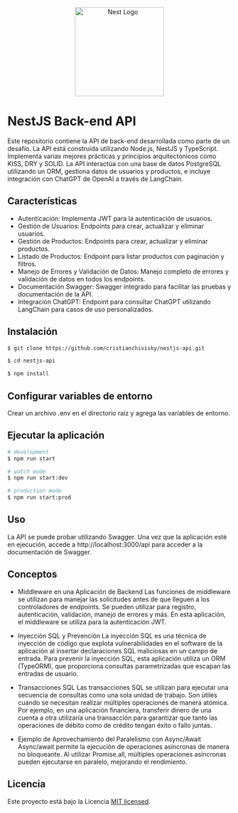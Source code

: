 <p align="center">
  <a href="http://nestjs.com/" target="blank"><img src="https://nestjs.com/img/logo-small.svg" width="200" alt="Nest Logo" /></a>
</p>

[circleci-image]: https://img.shields.io/circleci/build/github/nestjs/nest/master?token=abc123def456
[circleci-url]: https://circleci.com/gh/nestjs/nest

# NestJS Back-end API

Este repositorio contiene la API de back-end desarrollada como parte de un desafío. La API está construida utilizando Node.js, NestJS y TypeScript. Implementa varias mejores prácticas y principios arquitectónicos como KISS, DRY y SOLID. La API interactúa con una base de datos PostgreSQL utilizando un ORM, gestiona datos de usuarios y productos, e incluye integración con ChatGPT de OpenAI a través de LangChain.


## Características

- Autenticación: Implementa JWT para la autenticación de usuarios.
- Gestión de Usuarios: Endpoints para crear, actualizar y eliminar usuarios.
- Gestión de Productos: Endpoints para crear, actualizar y eliminar productos.
- Listado de Productos: Endpoint para listar productos con paginación y filtros.
- Manejo de Errores y Validación de Datos: Manejo completo de errores y validación de datos en todos los endpoints.
- Documentación Swagger: Swagger integrado para facilitar las pruebas y documentación de la API.
- Integración ChatGPT: Endpoint para consultar ChatGPT utilizando LangChain para casos de uso personalizados.


## Instalación

```bash
$ git clone https://github.com/cristianchivisky/nestjs-api.git

$ cd nestjs-api

$ npm install
```

## Configurar variables de entorno

Crear un archivo .env en el directorio raíz y agrega las variables de entorno.


## Ejecutar la aplicación

```bash
# development
$ npm run start

# watch mode
$ npm run start:dev

# production mode
$ npm run start:prod
```


## Uso

La API se puede probar utilizando Swagger. Una vez que la aplicación esté en ejecución, accede a http://localhost:3000/api para acceder a la documentación de Swagger.


## Conceptos

- Middleware en una Aplicación de Backend
Las funciones de middleware se utilizan para manejar las solicitudes antes de que lleguen a los controladores de endpoints. Se pueden utilizar para registro, autenticación, validación, manejo de errores y más. En esta aplicación, el middleware se utiliza para la autenticación JWT.

- Inyección SQL y Prevención
La inyección SQL es una técnica de inyección de código que explota vulnerabilidades en el software de la aplicación al insertar declaraciones SQL maliciosas en un campo de entrada. Para prevenir la inyección SQL, esta aplicación utiliza un ORM (TypeORM), que proporciona consultas parametrizadas que escapan las entradas de usuario.

- Transacciones SQL
Las transacciones SQL se utilizan para ejecutar una secuencia de consultas como una sola unidad de trabajo. Son útiles cuando se necesitan realizar múltiples operaciones de manera atómica. Por ejemplo, en una aplicación financiera, transferir dinero de una cuenta a otra utilizaría una transacción para garantizar que tanto las operaciones de débito como de crédito tengan éxito o fallo juntas.

- Ejemplo de Aprovechamiento del Paralelismo con Async/Await
Async/await permite la ejecución de operaciones asíncronas de manera no bloqueante. Al utilizar Promise.all, múltiples operaciones asíncronas pueden ejecutarse en paralelo, mejorando el rendimiento.


## Licencia

Este proyecto está bajo la Licencia [MIT licensed](LICENSE).
